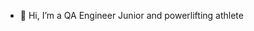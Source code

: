- 👋 Hi, I’m a QA Engineer Junior and powerlifting athlete


<!---
Bogdasarka/Bogdasarka is a ✨ special ✨ repository because its `README.md` (this file) appears on your GitHub profile.
You can click the Preview link to take a look at your changes.
--->
